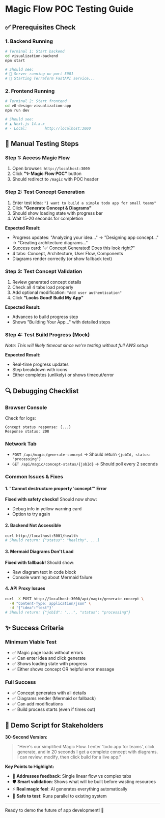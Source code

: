 # Magic Flow POC Testing Guide

## ✅ Prerequisites Check

### 1. Backend Running
```bash
# Terminal 1: Start backend
cd visualization-backend
npm start

# Should see:
# 🚀 Server running on port 5001
# 🚀 Starting Terraform FastAPI service...
```

### 2. Frontend Running  
```bash
# Terminal 2: Start frontend
cd v0-design-visualization-app
npm run dev

# Should see:
# ▲ Next.js 14.x.x
# - Local:        http://localhost:3000
```

## 🧪 Manual Testing Steps

### Step 1: Access Magic Flow
1. Open browser: `http://localhost:3000`
2. Click **"✨ Magic Flow POC"** button
3. Should redirect to `/magic` with POC header

### Step 2: Test Concept Generation
1. Enter test idea: `"I want to build a simple todo app for small teams"`
2. Click **"Generate Concept & Diagrams"**
3. Should show loading state with progress bar
4. Wait 15-20 seconds for completion

**Expected Result:**
- Progress updates: "Analyzing your idea..." → "Designing app concept..." → "Creating architecture diagrams..."
- Success card: "✅ Concept Generated! Does this look right?"
- 4 tabs: Concept, Architecture, User Flow, Components
- Diagrams render correctly (or show fallback text)

### Step 3: Test Concept Validation
1. Review generated concept details
2. Check all 4 tabs load properly
3. Add optional modification: `"Add user authentication"`
4. Click **"Looks Good! Build My App"**

**Expected Result:**
- Advances to build progress step
- Shows "Building Your App..." with detailed steps

### Step 4: Test Build Progress (Mock)
*Note: This will likely timeout since we're testing without full AWS setup*

**Expected Result:**
- Real-time progress updates
- Step breakdown with icons
- Either completes (unlikely) or shows timeout/error

## 🔍 Debugging Checklist

### Browser Console
Check for logs:
```
Concept status response: {...}
Response status: 200
```

### Network Tab
- `POST /api/magic/generate-concept` → Should return `{jobId, status: "processing"}`
- `GET /api/magic/concept-status/{jobId}` → Should poll every 2 seconds

### Common Issues & Fixes

#### 1. "Cannot destructure property 'concept'" Error
**Fixed with safety checks!** Should now show:
- Debug info in yellow warning card
- Option to try again

#### 2. Backend Not Accessible
```bash
curl http://localhost:5001/health
# Should return: {"status": "healthy", ...}
```

#### 3. Mermaid Diagrams Don't Load
**Fixed with fallback!** Should show:
- Raw diagram text in code block
- Console warning about Mermaid failure

#### 4. API Proxy Issues
```bash
curl -X POST http://localhost:3000/api/magic/generate-concept \
  -H "Content-Type: application/json" \
  -d '{"idea":"test"}'
# Should return: {"jobId": "...", "status": "processing"}
```

## ✨ Success Criteria

### Minimum Viable Test
- ✅ Magic page loads without errors
- ✅ Can enter idea and click generate
- ✅ Shows loading state with progress
- ✅ Either shows concept OR helpful error message

### Full Success
- ✅ Concept generates with all details
- ✅ Diagrams render (Mermaid or fallback)
- ✅ Can add modifications
- ✅ Build process starts (even if times out)

## 🎯 Demo Script for Stakeholders

**30-Second Version:**
> "Here's our simplified Magic Flow. I enter 'todo app for teams', click generate, and in 20 seconds I get a complete concept with diagrams. I can review, modify, then click build for a live app."

**Key Points to Highlight:**
- 🎯 **Addresses feedback**: Single linear flow vs complex tabs
- 🛡️ **Smart validation**: Shows what will be built before wasting resources  
- ⚡ **Real magic feel**: AI generates everything automatically
- 🔄 **Safe to test**: Runs parallel to existing system

---

Ready to demo the future of app development! 🚀 